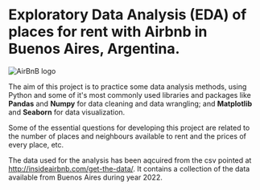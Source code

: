 # Exploratory Data Analysis (EDA) of places for rent with Airbnb in Buenos Aires, Argentina.
![AirBnB logo]( https://upload.wikimedia.org/wikipedia/commons/thumb/6/69/Airbnb_Logo_B%C3%A9lo.svg/2560px-Airbnb_Logo_B%C3%A9lo.svg.png)

The aim of this project is to practice some data analysis methods, using Python and some of it's most commonly used libraries and packages like **Pandas** and **Numpy** for data cleaning and data wrangling; and **Matplotlib** and **Seaborn** for data visualization. 

Some of the essential questions for developing this project are related to the number of places and neighbours available to rent and the prices of every place, etc.

The data used for the analysis has been aqcuired from the csv pointed at http://insideairbnb.com/get-the-data/. It contains a collection of the data available from Buenos Aires during year 2022.

